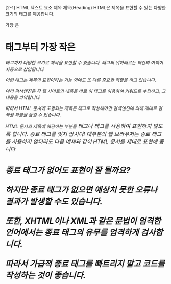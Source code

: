 [2-1] HTML 텍스트 요소
제목
제목(Heading)
HTML은 제목을 표현할 수 있는 다양한 크기의 <h>태그를 제공합니다.
 
가장 큰 <h1>태그부터 가장 작은 <h6>태그까지 다양한 크기로 제목을 표현할 수 있습니다. <h>태그의 위아래로는 약간의 여백이 자동으로 삽입됩니다.
 

이런 <h>태그는 제목의 표현이라는 기능 외에도 또 다른 중요한 역할을 하고 있습니다.

여러 검색엔진은 각 웹 사이트의 내용을 바로 이 <h>태그를 이용하여 키워드를 수집하고, 그 내용을 파악합니다.

따라서 HTML 문서에 포함되는 제목은 <h>태그로 작성해야만 검색엔진에 의해 제대로 검색될 확률을 높일 수 있습니다.


HTML 문서의 제목에 해당하는 부분을 <big>태그나 <bold>태그를 사용하여 표현하지 않도록 합니다.
종료 태그를 잊지 맙시다!
대부분의 웹 브라우저는 종료 태그를 사용하지 않더라도 다음 예제와 같이 HTML 문서를 제대로 표현해 줍니다

<h2>종료 태그가 없어도 표현이 잘 될까요?


하지만 종료 태그가 없으면 예상치 못한 오류나 결과가 발생할 수도 있습니다.

또한, XHTML이나 XML과 같은 문법이 엄격한 언어에서는 종료 태그의 유무를 엄격하게 검사합니다.

따라서 가급적 종료 태그를 빠트리지 말고 코드를 작성하는 것이 좋습니다.